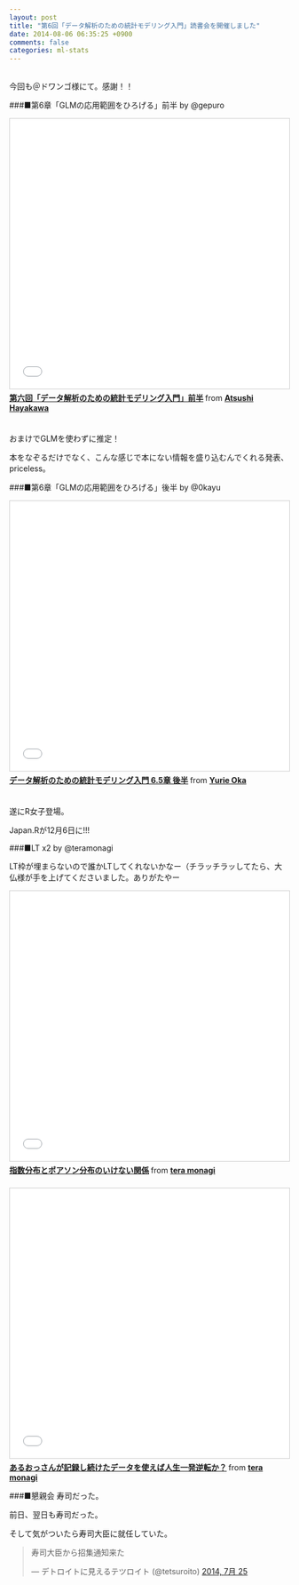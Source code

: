 ```yaml
---
layout: post
title: "第6回「データ解析のための統計モデリング入門」読書会を開催しました"
date: 2014-08-06 06:35:25 +0900
comments: false
categories: ml-stats
---
```

<br/>
今回も＠ドワンゴ様にて。感謝！！
<!-- more -->
<br/>

###■第6章「GLMの応用範囲をひろげる」前半 by @gepuro

<iframe src="//www.slideshare.net/slideshow/embed_code/37454546" width="597" height="486" frameborder="0" marginwidth="0" marginheight="0" scrolling="no" style="border:1px solid #CCC; border-width:1px; margin-bottom:5px; max-width: 100%;" allowfullscreen> </iframe> <div style="margin-bottom:5px"> <strong> <a href="https://www.slideshare.net/gepuro/ss-37454546" title="第六回「データ解析のための統計モデリング入門」前半" target="_blank">第六回「データ解析のための統計モデリング入門」前半</a> </strong> from <strong><a href="http://www.slideshare.net/gepuro" target="_blank">Atsushi Hayakawa</a></strong> </div>
<br/>

おまけでGLMを使わずに推定！

本をなぞるだけでなく、こんな感じで本にない情報を盛り込むんでくれる発表、priceless。
<br/>

###■第6章「GLMの応用範囲をひろげる」後半 by @0kayu

<iframe src="//www.slideshare.net/slideshow/embed_code/37454378" width="597" height="486" frameborder="0" marginwidth="0" marginheight="0" scrolling="no" style="border:1px solid #CCC; border-width:1px; margin-bottom:5px; max-width: 100%;" allowfullscreen> </iframe> <div style="margin-bottom:5px"> <strong> <a href="https://www.slideshare.net/yurieoka37/65-37454378" title="データ解析のための統計モデリング入門 6.5章 後半" target="_blank">データ解析のための統計モデリング入門 6.5章 後半</a> </strong> from <strong><a href="http://www.slideshare.net/yurieoka37" target="_blank">Yurie Oka</a></strong> </div>
<br/>

遂にR女子登場。

Japan.Rが12月6日に!!!
<br/>

###■LT x2 by @teramonagi

LT枠が埋まらないので誰かLTしてくれないかなー（チラッチラッしてたら、大仏様が手を上げてくださいました。ありがたやー
<br/>

<iframe src="//www.slideshare.net/slideshow/embed_code/11296227" width="597" height="486" frameborder="0" marginwidth="0" marginheight="0" scrolling="no" style="border:1px solid #CCC; border-width:1px; margin-bottom:5px; max-width: 100%;" allowfullscreen> </iframe> <div style="margin-bottom:5px"> <strong> <a href="https://www.slideshare.net/teramonagi/ss-11296227" title="指数分布とポアソン分布のいけない関係" target="_blank">指数分布とポアソン分布のいけない関係</a> </strong> from <strong><a href="http://www.slideshare.net/teramonagi" target="_blank">tera monagi</a></strong> </div>
<br/>

<iframe src="//www.slideshare.net/slideshow/embed_code/13117353" width="597" height="486" frameborder="0" marginwidth="0" marginheight="0" scrolling="no" style="border:1px solid #CCC; border-width:1px; margin-bottom:5px; max-width: 100%;" allowfullscreen> </iframe> <div style="margin-bottom:5px"> <strong> <a href="https://www.slideshare.net/teramonagi/tokyo-r23-20120526" title="あるおっさんが記録し続けたデータを使えば人生一発逆転か？" target="_blank">あるおっさんが記録し続けたデータを使えば人生一発逆転か？</a> </strong> from <strong><a href="http://www.slideshare.net/teramonagi" target="_blank">tera monagi</a></strong> </div>

###■懇親会
寿司だった。

前日、翌日も寿司だった。

そして気がついたら寿司大臣に就任していた。

<blockquote class="twitter-tweet" lang="ja"><p>寿司大臣から招集通知来た</p>&mdash; デトロイトに見えるテツロイト (@tetsuroito) <a href="https://twitter.com/tetsuroito/statuses/492578665582960640">2014, 7月 25</a></blockquote>
<script async src="//platform.twitter.com/widgets.js" charset="utf-8"></script>



